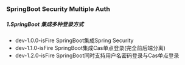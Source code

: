 ### SpringBoot Security Multiple Auth

##### 1.SpringBoot 集成多种登录方式
* dev-1.0.0-isFire SpringBoot集成Spring Security
* dev-1.1.0-isFire SpringBoot集成Cas单点登录(完全前后端分离)
* dev-1.2.0-isFire SpringBoot同时支持用户名密码登录与Cas单点登录